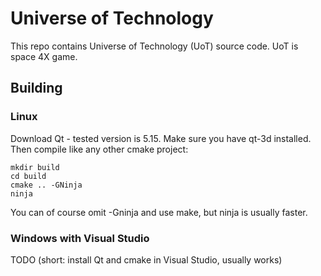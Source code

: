 # Universe of Technology

This repo contains Universe of Technology (UoT) source code. UoT is space 4X game.

## Building

### Linux

Download Qt - tested version is 5.15. Make sure you have qt-3d installed. Then compile like any other cmake project:
```
mkdir build
cd build
cmake .. -GNinja
ninja
```
You can of course omit -Gninja and use make, but ninja is usually faster.

### Windows with Visual Studio

TODO (short: install Qt and cmake in Visual Studio, usually works)
